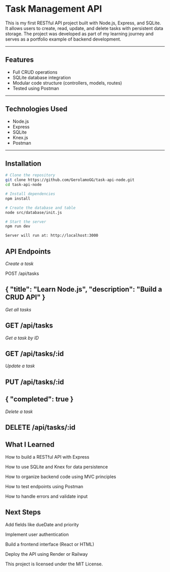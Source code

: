 #  Task Management API

This is my first RESTful API project built with Node.js, Express, and SQLite. It allows users to create, read, update, and delete tasks with persistent data storage. The project was developed as part of my learning journey and serves as a portfolio example of backend development.

---

##  Features

- Full CRUD operations
- SQLite database integration
- Modular code structure (controllers, models, routes)
- Tested using Postman

---

##  Technologies Used

- Node.js
- Express
- SQLite
- Knex.js
- Postman

---

##  Installation

```bash
# Clone the repository
git clone https://github.com/GerolamoGG/task-api-node.git
cd task-api-node

# Install dependencies
npm install

# Create the database and table
node src/database/init.js

# Start the server
npm run dev

Server will run at: http://localhost:3000
```
## API Endpoints

*Create a task*

POST /api/tasks

{
  "title": "Learn Node.js",
  "description": "Build a CRUD API"
}
-----------------------------------
*Get all tasks*

GET /api/tasks
-----------------------------------
*Get a task by ID*

GET /api/tasks/:id
-----------------------------------
*Update a task*

## PUT /api/tasks/:id

{
  "completed": true
}
-----------------------------------
*Delete a task*

DELETE /api/tasks/:id
-----------------------------------

## What I Learned

How to build a RESTful API with Express

How to use SQLite and Knex for data persistence

How to organize backend code using MVC principles

How to test endpoints using Postman

How to handle errors and validate input

## Next Steps

Add fields like dueDate and priority

Implement user authentication

Build a frontend interface (React or HTML)

Deploy the API using Render or Railway



This project is licensed under the MIT License.

